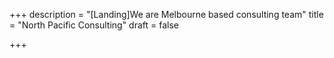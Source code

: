 +++
description = "[Landing]We are Melbourne based consulting team"
title = "North Pacific Consulting"
draft = false

+++
